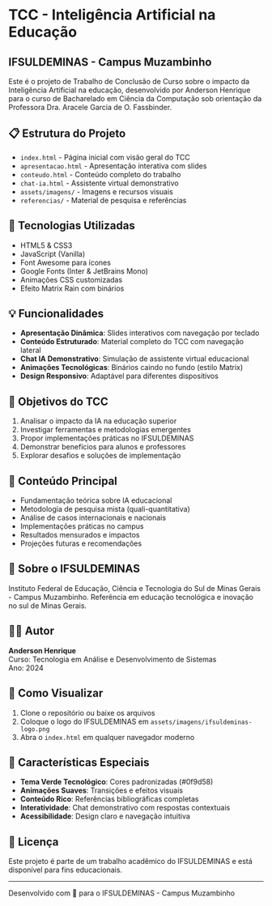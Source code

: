# TCC - Inteligência Artificial na Educação
## IFSULDEMINAS - Campus Muzambinho

Este é o projeto de Trabalho de Conclusão de Curso sobre o impacto da Inteligência Artificial na educação, desenvolvido por Anderson Henrique para o curso de Bacharelado em Ciência da Computação sob orientação da Professora Dra. Aracele Garcia de O. Fassbinder.

## 📋 Estrutura do Projeto

- `index.html` - Página inicial com visão geral do TCC
- `apresentacao.html` - Apresentação interativa com slides
- `conteudo.html` - Conteúdo completo do trabalho
- `chat-ia.html` - Assistente virtual demonstrativo
- `assets/imagens/` - Imagens e recursos visuais
- `referencias/` - Material de pesquisa e referências

## 🚀 Tecnologias Utilizadas

- HTML5 & CSS3
- JavaScript (Vanilla)
- Font Awesome para ícones
- Google Fonts (Inter & JetBrains Mono)
- Animações CSS customizadas
- Efeito Matrix Rain com binários

## 💡 Funcionalidades

- **Apresentação Dinâmica**: Slides interativos com navegação por teclado
- **Conteúdo Estruturado**: Material completo do TCC com navegação lateral
- **Chat IA Demonstrativo**: Simulação de assistente virtual educacional
- **Animações Tecnológicas**: Binários caindo no fundo (estilo Matrix)
- **Design Responsivo**: Adaptável para diferentes dispositivos

## 🎯 Objetivos do TCC

1. Analisar o impacto da IA na educação superior
2. Investigar ferramentas e metodologias emergentes
3. Propor implementações práticas no IFSULDEMINAS
4. Demonstrar benefícios para alunos e professores
5. Explorar desafios e soluções de implementação

## 📑 Conteúdo Principal

- Fundamentação teórica sobre IA educacional
- Metodologia de pesquisa mista (quali-quantitativa)
- Análise de casos internacionais e nacionais
- Implementações práticas no campus
- Resultados mensurados e impactos
- Projeções futuras e recomendações

## 🏫 Sobre o IFSULDEMINAS

Instituto Federal de Educação, Ciência e Tecnologia do Sul de Minas Gerais - Campus Muzambinho. Referência em educação tecnológica e inovação no sul de Minas Gerais.

## 👨‍💻 Autor

**Anderson Henrique**  
Curso: Tecnologia em Análise e Desenvolvimento de Sistemas  
Ano: 2024

## 📱 Como Visualizar

1. Clone o repositório ou baixe os arquivos
2. Coloque o logo do IFSULDEMINAS em `assets/imagens/ifsuldeminas-logo.png`
3. Abra o `index.html` em qualquer navegador moderno

## 🌟 Características Especiais

- **Tema Verde Tecnológico**: Cores padronizadas (#0f9d58)
- **Animações Suaves**: Transições e efeitos visuais
- **Conteúdo Rico**: Referências bibliográficas completas
- **Interatividade**: Chat demonstrativo com respostas contextuais
- **Acessibilidade**: Design claro e navegação intuitiva

## 📄 Licença

Este projeto é parte de um trabalho acadêmico do IFSULDEMINAS e está disponível para fins educacionais.

---

Desenvolvido com 💚 para o IFSULDEMINAS - Campus Muzambinho
